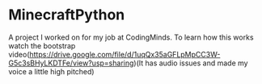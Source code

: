 # MinecraftPython
A project I worked on for my job at CodingMinds. To learn how this works watch the bootstrap video(https://drive.google.com/file/d/1uqQx35aGFLpMpCC3W-G5c3sBHyLKDTFe/view?usp=sharing)(It has audio issues and made my voice a little high pitched)
